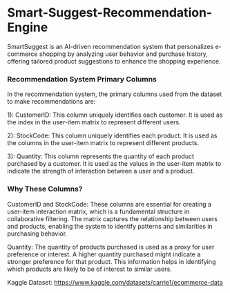 # Smart-Suggest-Recommendation-Engine
SmartSuggest is an AI-driven recommendation system that personalizes e-commerce shopping by analyzing user behavior and purchase history, offering tailored product suggestions to enhance the shopping experience.

### Recommendation System Primary Columns

In the recommendation system, the primary columns used from the dataset to make recommendations are:

1): CustomerID: This column uniquely identifies each customer. It is used as the index in the user-item matrix to represent different users.

2): StockCode: This column uniquely identifies each product. It is used as the columns in the user-item matrix to represent different products.

3): Quantity: This column represents the quantity of each product purchased by a customer. It is used as the values in the user-item matrix to indicate the strength of interaction between a user and a product.

### Why These Columns?

CustomerID and StockCode: These columns are essential for creating a user-item interaction matrix, which is a fundamental structure in collaborative filtering. The matrix captures the relationship between users and products, enabling the system to identify patterns and similarities in purchasing behavior.

Quantity: The quantity of products purchased is used as a proxy for user preference or interest. A higher quantity purchased might indicate a stronger preference for that product. This information helps in identifying which products are likely to be of interest to similar users.

Kaggle Dataset: https://www.kaggle.com/datasets/carrie1/ecommerce-data

